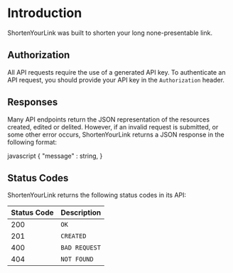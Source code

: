 # Introduction

ShortenYourLink was built to shorten your long none-presentable link.

## Authorization

All API requests require the use of a generated API key.
To authenticate an API request, you should provide your API key in the `Authorization` header.

## Responses

Many API endpoints return the JSON representation of the resources created, edited or delited. However, if an invalid request is submitted, or some other error occurs, ShortenYourLink returns a JSON response in the following format:

javascript
{
  "message" : string,
}

## Status Codes

ShortenYourLink returns the following status codes in its API:

| Status Code | Description |
| :--- | :--- |
| 200 | `OK` |
| 201 | `CREATED` |
| 400 | `BAD REQUEST` |
| 404 | `NOT FOUND` |
